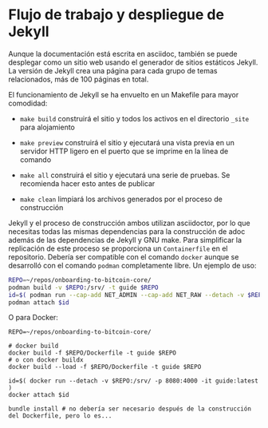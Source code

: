# Flujo de trabajo y despliegue de Jekyll

Aunque la documentación está escrita en asciidoc, también se puede
desplegar como un sitio web usando el generador de sitios estáticos Jekyll.
La versión de Jekyll crea una página para cada grupo de temas relacionados,
más de 100 páginas en total.

El funcionamiento de Jekyll se ha envuelto en un Makefile para mayor comodidad:

- `make build` construirá el sitio y todos los activos en el directorio `_site`
  para alojamiento

- `make preview` construirá el sitio y ejecutará una vista previa en un servidor
  HTTP ligero en el puerto que se imprime en la línea de comando

- `make all` construirá el sitio y ejecutará una serie de pruebas. Se
  recomienda hacer esto antes de publicar

- `make clean` limpiará los archivos generados por el proceso de construcción

Jekyll y el proceso de construcción ambos utilizan asciidoctor, por lo que
necesitas todas las mismas dependencias para la construcción de adoc además de
las dependencias de Jekyll y GNU make. Para simplificar la replicación de este
proceso se proporciona un `Containerfile` en el repositorio. Debería ser compatible
con el comando `docker` aunque se desarrolló con el comando `podman` completamente
libre. Un ejemplo de uso:

```sh
REPO=~/repos/onboarding-to-bitcoin-core/
podman build -v $REPO:/srv/ -t guide $REPO
id=$( podman run --cap-add NET_ADMIN --cap-add NET_RAW --detach -v $REPO:/srv/ -p 0.0.0.0:8080:4000 -it localhost/guide:latest )
podman attach $id
```

O para Docker:

```
REPO=~/repos/onboarding-to-bitcoin-core/

# docker build
docker build -f $REPO/Dockerfile -t guide $REPO
# o con docker buildx
docker build --load -f $REPO/Dockerfile -t guide $REPO

id=$( docker run --detach -v $REPO:/srv/ -p 8080:4000 -it guide:latest )
docker attach $id

bundle install # no debería ser necesario después de la construcción del Dockerfile, pero lo es...
```
